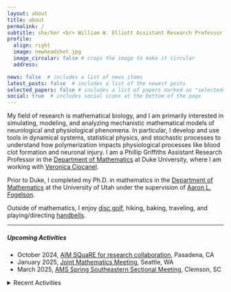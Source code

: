 ```yaml
---
layout: about
title: about
permalink: /
subtitle: she/her <br> William W. Elliott Assistant Research Professor
profile:
  align: right
  image: newheadshot.jpg
  image_circular: false # crops the image to make it circular
  address: 

news: false  # includes a list of news items
latest_posts: false  # includes a list of the newest posts
selected_papers: false # includes a list of papers marked as "selected={true}"
social: true  # includes social icons at the bottom of the page
---
```


My field of research is mathematical biology, and I am primarily interested in simulating, modeling, and analyzing mechanistic mathematical models of neurological and physiological phenomena. In particular, I develop and use tools in dynamical systems, statistical physics, and stochastic processes to understand how polymerization impacts physiological processes like blood clot formation and neuronal injury. I am a Phillip Griffiths Assistant Research Professor in the [Department of Mathematics](https://math.duke.edu/ "Department of Mathematics") at Duke University, where I am working with [Veronica Ciocanel](https://services.math.duke.edu/~ciocanel/ "Veronica Ciocanel").

Prior to Duke, I completed my Ph.D. in mathematics in the [Department of Mathematics](https://math.utah.edu "Department of Mathematics") at the University of Utah under the supervision of [Aaron L. Fogelson](https://math.utah.edu/~fogelson "Aaron L. Fogelson" ). 

Outside of mathematics, I enjoy [disc golf](https://www.pdga.com/player/149354), hiking, baking, traveling, and playing/directing [handbells](/assets/pdf/MathematicsOfBellRinging_2020Talk.pdf).

 <hr/>
 
##### Upcoming Activities<br/> 
* October 2024, [AIM SQuaRE for research collaboration](https://aimath.org/programs/squares/), Pasadena, CA
* January 2025, [Joint Mathematics Meeting](https://jointmathematicsmeetings.org/jmm), Seattle, WA
* March 2025, [AMS Spring Southeastern Sectional Meeting](https://www.ams.org/meetings/sectional/2324_program.html), Clemson, SC

<details close>
<summary>Recent Activities</summary> 
     &nbsp;&nbsp;&nbsp;&nbsp;&nbsp;&nbsp; July 2024, <a href="https://www.siam.org/conferences/cm/conference/an24">SIAM Annual Meeting 2024</a>, Spokane, WA<br/>
   &nbsp;&nbsp;&nbsp;&nbsp;&nbsp;&nbsp; May 2024, <a href="https://siam.vcu.edu/bamm/">Biology and Medicine through Mathematics</a>, Richmond, VA<br/>
  &nbsp;&nbsp;&nbsp;&nbsp;&nbsp;&nbsp; April 2024, <a href="https://math.unc.edu/event/applied-mathematics-colloquium-anna-c-nelson-duke/">UNC Applied Mathematics Colloquium</a>, Chapel Hill, NC<br/>
   &nbsp;&nbsp;&nbsp;&nbsp;&nbsp;&nbsp; April 2024, <a href="https://sites.google.com/view/mathforallnola/satellite-conference/clemson-sc">Plenary speaker, Math For All</a>, Clemson, SC<br/>
     &nbsp;&nbsp;&nbsp;&nbsp;&nbsp;&nbsp; March 2024, <a href="https://sites.google.com/vcu.edu/biomath-seminar/">VCU Biomath Seminar</a>, Richmond, VA<br/>
   &nbsp;&nbsp;&nbsp;&nbsp;&nbsp;&nbsp; January 2024, <a href="https://www.jointmathematicsmeetings.org/meetings/national/jmm2024/2300_program.html">Joint Mathematics Meeting</a>, San Francisco, CA<br/>
   &nbsp;&nbsp;&nbsp;&nbsp;&nbsp;&nbsp; November 2023, <a href="https://math.sciences.ncsu.edu/event/biomathematics-seminar-anna-nelson/">NC State Biomathematics Seminar</a>, Raleigh NC<br/>
    &nbsp;&nbsp;&nbsp;&nbsp;&nbsp;&nbsp; November 2023, <a href="https://services.math.duke.edu/Tricams/index.html">TriCAMs</a>, Durham NC<br/>
  &nbsp;&nbsp;&nbsp;&nbsp;&nbsp;&nbsp; October 2023, <a href="https://www.math.upenn.edu/events/mathematical-models-polymerization-physiology">UPenn MathBio Seminar</a>, Philadelphia PA<br/>
   &nbsp;&nbsp;&nbsp;&nbsp;&nbsp;&nbsp; September 2023, <a href="https://awm-math.org/meetings/awm-research-symposium/">AWM Research Symposium 2023</a>, Atlanta GA<br/>
   &nbsp;&nbsp;&nbsp;&nbsp;&nbsp;&nbsp; August 2023, <a href="https://iciam2023.org">ICIAM 2023</a>, Tokyo JP<br/>
   &nbsp;&nbsp;&nbsp;&nbsp;&nbsp;&nbsp; August 2023, <a href="https://www.maa.org/meetings/mathfest">MAA MathFest 2023 </a>,  Tampa FL<br/>
   &nbsp;&nbsp;&nbsp;&nbsp;&nbsp;&nbsp; July 2023, <a href="https://2023.smb.org">Society for Mathematical Biology Annual Meeting</a>,  Columbus OH<br/>
   &nbsp;&nbsp;&nbsp;&nbsp;&nbsp;&nbsp; June 2023, <a href="https://www.ams.org/programs/research-communities/2023MRC-SocialSystems">AMS MRC on Complex Social Systems</a>, Java Center NY<br/>
 &nbsp;&nbsp;&nbsp;&nbsp;&nbsp;&nbsp; May 2023, <a href="https://www.siam.org/conferences/cm/conference/ds23">SIAM Dynamical Systems 2023</a>, Portland OR<br/>
 &nbsp;&nbsp;&nbsp;&nbsp;&nbsp;&nbsp; April 2023,<a href="https://www.ams.org/meetings/sectional/2308_progfull.html">AMS Spring Central Sectional Meeting 2023</a>, Cincinnati OH <br/>
</details>

